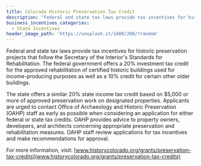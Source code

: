 ```yaml
---
title: Colorado Historic Preservation Tax Credit
description: "Federal and state tax laws provide tax incentives for historic preservation projects that follow the Secretary of the Interior's Standards for Rehabilitation.  These credits allow taxpayers to reduce, on a dollar-for-dollar basis, the amount of income tax they owe to the government.  The amount of credit that can be obtained is calculated as a percentage of the overall rehabilitation costs associated with the project-\n-- A 10% federal tax credit for the rehabilitation of older, non-historic commercial properties\n-- A 20% federal tax credit for the rehabilitation of certified historic buildings used for income-producing purposes\n-- A 20% state tax credit for the rehabilitation of historic, owner-occupied residences\n-- A 20% -30% state tax credit for the rehabilitation of historic buildings used for income-producing purposes\nApplicants are urged to contact History Colorado’s Office of Archaeology and Historic Preservation (OAHP) as early as possible to ensure that all requirements are met when applying for these programs.  Our staff can provide advice to owners, developers, and architects concerning appropriate preservation and rehabilitation measures.  In some cases, our staff will review applications for tax credits and make official recommendations for approval.\n\nFor more information, visit: \nhttp://www.historycolorado.org/grants/preservation-tax-credits"
business_incentives_categories:
  - State Incentives
header_image_path: 'https://unsplash.it/1400/200/?random'
---
```



Federal and state tax laws provide tax incentives for historic preservation projects that follow the Secretary of the Interior's Standards for Rehabilitation.  The federal government offers a 20% investment tax credit for the approved rehabilitation of certified historic buildings used for income-producing purposes as well as a 10% credit for certain other older buildings.

The state offers a similar 20% state income tax credit based on $5,000 or more of approved preservation work on designated properties.  Applicants are urged to contact Office of Archaeology and Historic Preservation (OAHP) staff as early as possible when considering an application for either federal or state tax credits.  OAHP provides advice to property owners, developers, and architects concerning appropriate preservation and rehabilitation measures.  OAHP staff review applications for tax incentives and make recommendations for approval.

For more information, visit: [www.historycolorado.org/grants/preservation-tax-credits](www.historycolorado.org/grants/preservation-tax-credits)

